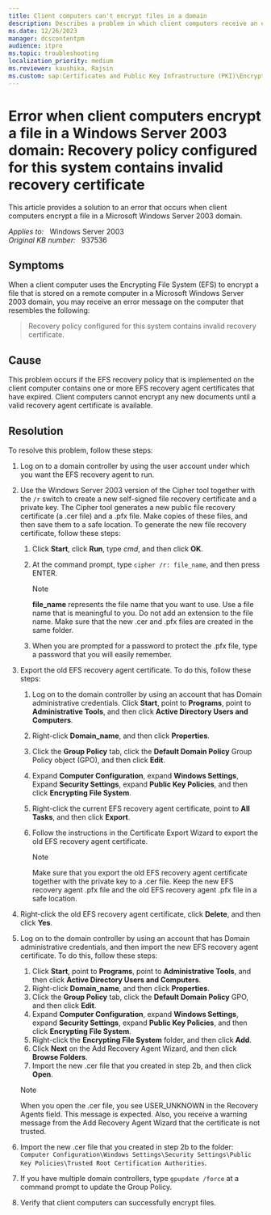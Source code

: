 ```yaml
---
title: Client computers can't encrypt files in a domain
description: Describes a problem in which client computers receive an error message when the clients try to encrypt a file on a remote computer. This problem occurs if a valid recovery agent certificate is not available on the client computer.
ms.date: 12/26/2023
manager: dcscontentpm
audience: itpro
ms.topic: troubleshooting
localization_priority: medium
ms.reviewer: kaushika, Rajsin
ms.custom: sap:Certificates and Public Key Infrastructure (PKI)\Encrypting File System (EFS), csstroubleshoot
---
```

# Error when client computers encrypt a file in a Windows Server 2003 domain: Recovery policy configured for this system contains invalid recovery certificate

This article provides a solution to an error that occurs when client computers encrypt a file in a Microsoft Windows Server 2003 domain.

_Applies to:_ &nbsp; Windows Server 2003  
_Original KB number:_ &nbsp; 937536

## Symptoms

When a client computer uses the Encrypting File System (EFS) to encrypt a file that is stored on a remote computer in a Microsoft Windows Server 2003 domain, you may receive an error message on the computer that resembles the following:

> Recovery policy configured for this system contains invalid recovery certificate.

## Cause

This problem occurs if the EFS recovery policy that is implemented on the client computer contains one or more EFS recovery agent certificates that have expired. Client computers cannot encrypt any new documents until a valid recovery agent certificate is available.

## Resolution

To resolve this problem, follow these steps:

1. Log on to a domain controller by using the user account under which you want the EFS recovery agent to run.

2. Use the Windows Server 2003 version of the Cipher tool together with the `/r` switch to create a new self-signed file recovery certificate and a private key. The Cipher tool generates a new public file recovery certificate (a .cer file) and a .pfx file. Make copies of these files, and then save them to a safe location. To generate the new file recovery certificate, follow these steps:
    1. Click **Start**, click **Run**, type *cmd*, and then click **OK**.
    2. At the command prompt, type `cipher /r: file_name`, and then press ENTER.

        > [!NOTE]
        > **file_name** represents the file name that you want to use. Use a file name that is meaningful to you. Do not add an extension to the file name. Make sure that the new .cer and .pfx files are created in the same folder.
    3. When you are prompted for a password to protect the .pfx file, type a password that you will easily remember.

3. Export the old EFS recovery agent certificate. To do this, follow these steps:

    1. Log on to the domain controller by using an account that has Domain administrative credentials. Click **Start**, point to **Programs**, point to **Administrative Tools**, and then click **Active Directory Users and Computers**.
    2. Right-click ****Domain_name****, and then click **Properties**.
    3. Click the **Group Policy** tab, click the **Default Domain Policy** Group Policy object (GPO), and then click **Edit**.
    4. Expand **Computer Configuration**, expand **Windows Settings**, Expand **Security Settings**, expand **Public Key Policies**, and then click **Encrypting File System**.
    5. Right-click the current EFS recovery agent certificate, point to **All Tasks**, and then click **Export**.
    6. Follow the instructions in the Certificate Export Wizard to export the old EFS recovery agent certificate.

        > [!NOTE]
        > Make sure that you export the old EFS recovery agent certificate together with the private key to a .cer file. Keep the new EFS recovery agent .pfx file and the old EFS recovery agent .pfx file in a safe location.

4. Right-click the old EFS recovery agent certificate, click **Delete**, and then click **Yes**.

5. Log on to the domain controller by using an account that has Domain administrative credentials, and then import the new EFS recovery agent certificate. To do this, follow these steps:
    1. Click **Start**, point to **Programs**, point to **Administrative Tools**, and then click **Active Directory Users and Computers**.
    2. Right-click **Domain_name**, and then click **Properties**.
    3. Click the **Group Policy** tab, click the **Default Domain Policy** GPO, and then click **Edit**.
    4. Expand **Computer Configuration**, expand **Windows Settings**, expand **Security Settings**, expand **Public Key Policies**, and then click **Encrypting File System**.
    5. Right-click the **Encrypting File System** folder, and then click **Add**.
    6. Click **Next** on the Add Recovery Agent Wizard, and then click **Browse Folders**.
    7. Import the new .cer file that you created in step 2b, and then click **Open**.
      > [!NOTE]
      > When you open the .cer file, you see USER_UNKNOWN in the Recovery Agents field. This message is expected. Also, you receive a warning message from the Add Recovery Agent Wizard that the certificate is not trusted.

6. Import the new .cer file that you created in step 2b to the folder: `Computer Configuration\Windows Settings\Security Settings\Public Key Policies\Trusted Root Certification Authorities`.

7. If you have multiple domain controllers, type `gpupdate /force` at a command prompt to update the Group Policy.

8. Verify that client computers can successfully encrypt files.
